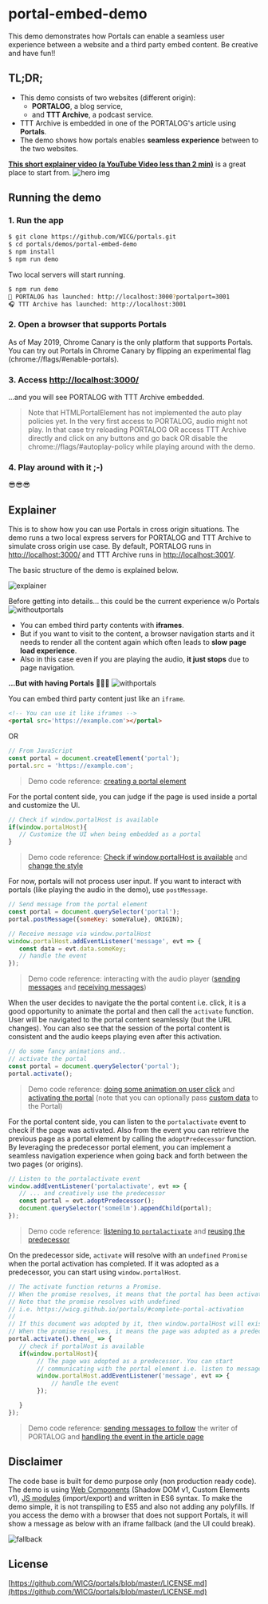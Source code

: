 # portal-embed-demo
This demo demonstrates how Portals can enable a seamless user experience between a website and a third party embed content. Be creative and have fun!!


## TL;DR;
- This demo consists of two websites (different origin): 
  - **PORTALOG**, a blog service, 
  - and **TTT Archive**, a podcast service.
- TTT Archive is embedded in one of the PORTALOG's article using **Portals**.
- The demo shows how portals enables **seamless experience** between to the two websites.

**[This short explainer video (a YouTube Video less than 2 min)](https://youtu.be/4JkipxFVE9k)** is a great place to start from.
![hero img](https://cdn.glitch.com/98449704-33d8-49b2-88f2-aa6d2aeba5d3%2Fhero_img.png?1556394393372)


## Running the demo
### 1. Run the app
```bash
$ git clone https://github.com/WICG/portals.git
$ cd portals/demos/portal-embed-demo
$ npm install
$ npm run demo
```
Two local servers will start running.

```bash
$ npm run demo
📝 PORTALOG has launched: http://localhost:3000?portalport=3001
🎧 TTT Archive has launched: http://localhost:3001
```

### 2. Open a browser that supports Portals
As of May 2019, Chrome Canary is the only platform that supports Portals. You can try out Portals in Chrome Canary by flipping an experimental flag (chrome://flags/#enable-portals).

### 3. Access [http://localhost:3000/](http://localhost:3000/)
...and you will see PORTALOG with TTT Archive embedded.

> Note that HTMLPortalElement has not implemented the auto play policies yet. In the very first access to PORTALOG, audio might not play. In that case try reloading PORTALOG OR access TTT Archive directly and click on any buttons and go back OR disable the chrome://flags/#autoplay-policy while playing around with the demo.

### 4. Play around with it ;-)
😎😎😎


## Explainer
This is to show how you can use Portals in cross origin situations. The demo runs a two local express servers for PORTALOG and TTT Archive to simulate cross origin use case. By default, PORTALOG runs in [http://localhost:3000/](http://localhost:3000/) and TTT Archive runs in [http://localhost:3001/](http://localhost:3001/).

The basic structure of the demo is explained below.

![explainer](https://cdn.glitch.com/98449704-33d8-49b2-88f2-aa6d2aeba5d3%2Fportal_explainer.png?1556377936083)

Before getting into details... this could be the current experience w/o Portals
![withoutportals](https://cdn.glitch.com/98449704-33d8-49b2-88f2-aa6d2aeba5d3%2Fw_o_portals_new.gif?1556394769252)
- You can embed third party contents with **iframes**.
- But if you want to visit to the content, a browser navigation starts and it needs to render all the content again which often leads to **slow page load experience**.
- Also in this case even if you are playing the audio, **it just stops** due to page navigation.

**...But with having Portals** 🚪🏃💨
![withportals](https://cdn.glitch.com/98449704-33d8-49b2-88f2-aa6d2aeba5d3%2Fw_portals.gif?1556394385809)

You can embed third party content just like an `iframe`.
```html
<!-- You can use it like iframes -->
<portal src='https://example.com'></portal>
```
OR
```javascript
// From JavaScript
const portal = document.createElement('portal');
portal.src = 'https://example.com';
```
> Demo code reference: [creating a portal element](public/js/portalog/portals-controller.js#L37) 

For the portal content side, you can judge if the page is used inside a portal and customize the UI.
```javascript
// Check if window.portalHost is available
if(window.portalHost){
   // Customize the UI when being embedded as a portal
}
```
> Demo code reference: [Check if window.portalHost is available](public/js/ttt/portals-controller.js#L198) and [change the style](public/js/ttt/portals-controller.js#L200)

For now, portals will not process user input. If you want to interact with portals (like playing the audio in the demo), use `postMessage`.
```javascript
// Send message from the portal element
const portal = document.querySelector('portal');
portal.postMessage({someKey: someValue}, ORIGIN);

// Receive message via window.portalHost
window.portalHost.addEventListener('message', evt => {
   const data = evt.data.someKey;
   // handle the event
});
```
> Demo code reference: interacting with the audio player ([sending messages](public/js/portalog/portals-controller.js#L135) and [receiving messages](public/js/ttt/portals-controller.js#L183))

When the user decides to navigate the the portal content i.e. click, it is a good opportunity to animate the portal and then call the `activate` function. User will be navigated to the portal content seamlessly (but the URL changes). You can also see that the session of the portal content is consistent and the audio keeps playing even after this activation.
```javascript
// do some fancy animations and..
// activate the portal
const portal = document.querySelector('portal');
portal.activate();
```
> Demo code reference: [doing some animation on user click](public/js/portalog/portals-controller.js#L47) and [activating the portal](public/js/portalog/portals-controller.js#L85) (note that you can optionally pass [custom data](public/js/portalog/portals-controller.js#L86) to the Portal)

For the portal content side, you can listen to the `portalactivate` event to check if the page was activated. Also from the event you can retrieve the previous page as a portal element by calling the `adoptPredecessor` function. By leveraging the predecessor portal element, you can implement a seamless navigation experience when going back and forth between the two pages (or origins).
```javascript
// Listen to the portalactivate event
window.addEventListener('portalactivate', evt => {
   // ... and creatively use the predecessor
   const portal = evt.adoptPredecessor();
   document.querySelector('someElm').appendChild(portal);
});
```
> Demo code reference: [listening to `portalactivate`](public/js/ttt/portals-controller.js#L144) and [reusing the predecessor](public/js/ttt/portals-controller.js#L152)

On the predecessor side, `activate` will resolve with an `undefined` `Promise` when the portal activation has completed. If it was adopted as a predecessor, you can start using `window.portalHost`.
```javascript
// The activate function returns a Promise.
// When the promise resolves, it means that the portal has been activated.
// Note that the promise resolves with undefined
// i.e. https://wicg.github.io/portals/#complete-portal-activation
// 
// If this document was adopted by it, then window.portalHost will exist
// When the promise resolves, it means the page was adopted as a predecessor
portal.activate().then(_ => {
   // check if portalHost is available
   if(window.portalHost){
        // The page was adopted as a predecessor. You can start
        // communicating with the portal element i.e. listen to messages
        window.portalHost.addEventListener('message', evt => {
            // handle the event
        });

   }
});
```
> Demo code reference: [sending messages to follow](public/js/ttt/writer-follow.js#L106) the writer of PORTALOG and [handling the event in the article page](public/js/portalog/portals-controller.js#L105)


## Disclaimer
The code base is built for demo purpose only (non production ready code). The demo is using [Web Components](https://developer.mozilla.org/en-US/docs/Web/Web_Components) (Shadow DOM v1, Custom Elements v1), [JS modules](https://developer.mozilla.org/en-US/docs/Web/JavaScript/Reference/Statements/import) (import/export) and written in ES6 syntax. To make the demo simple, it is not transpiling to ES5 and also not adding any polyfills. If you access the demo with a browser that does not support Portals, it will show a message as below with an iframe fallback (and the UI could break).

![fallback](https://cdn.glitch.com/98449704-33d8-49b2-88f2-aa6d2aeba5d3%2Ffallback.png?1556379460425)


## License
[https://github.com/WICG/portals/blob/master/LICENSE.md](https://github.com/WICG/portals/blob/master/LICENSE.md)
